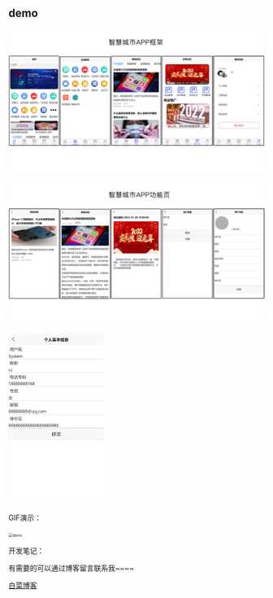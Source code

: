 ## demo

![demo1](static/demo.png)

![demo1](static/demo1.png)

<img src="static/demo/my1.png" alt="demo1" style="zoom:50%;" />







GIF演示：

<img src="static/demo.gif" alt="demo" style="zoom:50%;" />



开发笔记：

有需要的可以通过博客留言联系我~~~~

[白菜博客](http://thetat.top)

